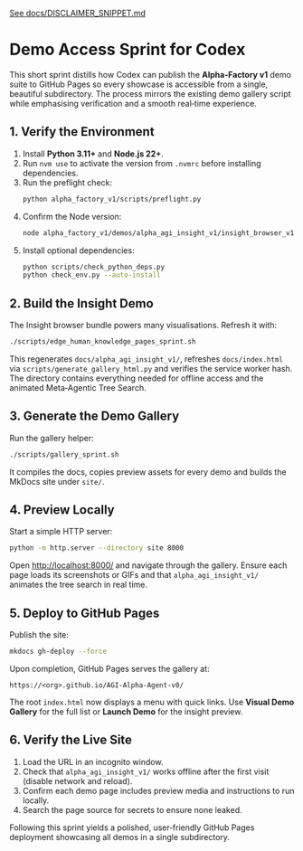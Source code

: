 [See docs/DISCLAIMER_SNIPPET.md](DISCLAIMER_SNIPPET.md)

# Demo Access Sprint for Codex

This short sprint distills how Codex can publish the **Alpha‑Factory v1** demo suite to GitHub Pages so every showcase is accessible from a single, beautiful subdirectory. The process mirrors the existing demo gallery script while emphasising verification and a smooth real‑time experience.

## 1. Verify the Environment

1. Install **Python 3.11+** and **Node.js 22+**.
2. Run `nvm use` to activate the version from `.nvmrc` before installing dependencies.
3. Run the preflight check:
   ```bash
   python alpha_factory_v1/scripts/preflight.py
   ```
3. Confirm the Node version:
   ```bash
   node alpha_factory_v1/demos/alpha_agi_insight_v1/insight_browser_v1/build/version_check.js
   ```
4. Install optional dependencies:
   ```bash
   python scripts/check_python_deps.py
   python check_env.py --auto-install
   ```

## 2. Build the Insight Demo

The Insight browser bundle powers many visualisations. Refresh it with:
```bash
./scripts/edge_human_knowledge_pages_sprint.sh
```
This regenerates `docs/alpha_agi_insight_v1/`, refreshes `docs/index.html` via
`scripts/generate_gallery_html.py` and verifies the service worker hash. The
directory contains everything needed for offline access and the animated
Meta‑Agentic Tree Search.

## 3. Generate the Demo Gallery

Run the gallery helper:
```bash
./scripts/gallery_sprint.sh
```
It compiles the docs, copies preview assets for every demo and builds the MkDocs site under `site/`.

## 4. Preview Locally

Start a simple HTTP server:
```bash
python -m http.server --directory site 8000
```
Open <http://localhost:8000/> and navigate through the gallery. Ensure each page loads its screenshots or GIFs and that `alpha_agi_insight_v1/` animates the tree search in real time.

## 5. Deploy to GitHub Pages

Publish the site:
```bash
mkdocs gh-deploy --force
```
Upon completion, GitHub Pages serves the gallery at:
```
https://<org>.github.io/AGI-Alpha-Agent-v0/
```
The root `index.html` now displays a menu with quick links. Use **Visual Demo Gallery** for the full list or **Launch Demo** for the insight preview.

## 6. Verify the Live Site

1. Load the URL in an incognito window.
2. Check that `alpha_agi_insight_v1/` works offline after the first visit (disable network and reload).
3. Confirm each demo page includes preview media and instructions to run locally.
4. Search the page source for secrets to ensure none leaked.

Following this sprint yields a polished, user‑friendly GitHub Pages deployment showcasing all demos in a single subdirectory.
